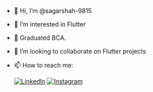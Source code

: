 - 👋 Hi, I’m @sagarshah-9815
- 👀 I’m interested in Flutter 
- 🌱 Graduated BCA.
- 💞️ I’m looking to collaborate on Flutter projects
- 📫 How to reach me:

  [![LinkedIn](https://img.shields.io/badge/LinkedIn-0077B5?style=for-the-badge&logo=linkedin&logoColor=white)](https://www.linkedin.com/in/sagar-kumar-sahu-teli-3721a9247/)
  [![Instagram](https://img.shields.io/badge/Instagram-E4405F?style=for-the-badge&logo=instagram&logoColor=white)](https://www.instagram.com/sagarshah_im/)


<!---
sagarshah-9815/sagarshah-9815 is a ✨ special ✨ repository because its `README.md` (this file) appears on your GitHub profile.
You can click the Preview link to take a look at your changes.
--->
